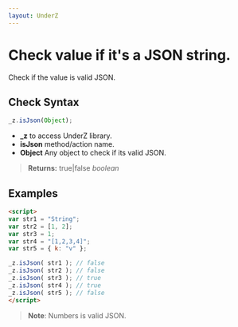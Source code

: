 ```yaml
---
layout: UnderZ
---
```

# Check value if it's a JSON string.
Check if the value is valid JSON.


## Check Syntax
```js
_z.isJson(Object);
```

* **_z** to access UnderZ library.
* **isJson** method/action name.
* **Object** Any object to check if its valid JSON.

> **Returns:** true|false _boolean_



## Examples

```html
<script>
var str1 = "String";
var str2 = [1, 2];
var str3 = 1;
var str4 = "[1,2,3,4]";
var str5 = { k: "v" };

_z.isJson( str1 ); // false
_z.isJson( str2 ); // false
_z.isJson( str3 ); // true
_z.isJson( str4 ); // true
_z.isJson( str5 ); // false
</script>

```

> **Note**: Numbers is valid JSON.

